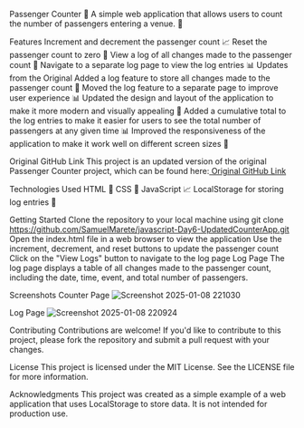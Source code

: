 Passenger Counter
🚂 A simple web application that allows users to count the number of passengers entering a venue. 🚂

Features
Increment and decrement the passenger count 📈
Reset the passenger count to zero 🔄
View a log of all changes made to the passenger count 📝
Navigate to a separate log page to view the log entries 📊
Updates from the Original
Added a log feature to store all changes made to the passenger count 📝
Moved the log feature to a separate page to improve user experience 📊
Updated the design and layout of the application to make it more modern and visually appealing 🎨
Added a cumulative total to the log entries to make it easier for users to see the total number of passengers at any given time 📊
Improved the responsiveness of the application to make it work well on different screen sizes 📱

Original GitHub Link
This project is an updated version of the original Passenger Counter project, which can be found here:[ Original GitHub Link
](https://github.com/SamuelMarete/Javascript-Day1.git)

Technologies Used
HTML 📄
CSS 🎨
JavaScript 📈
LocalStorage for storing log entries 📁

Getting Started
Clone the repository to your local machine using git clone https://github.com/SamuelMarete/javascript-Day6-UpdatedCounterApp.git
Open the index.html file in a web browser to view the application
Use the increment, decrement, and reset buttons to update the passenger count
Click on the "View Logs" button to navigate to the log page
Log Page
The log page displays a table of all changes made to the passenger count, including the date, time, event, and total number of passengers.

Screenshots
Counter Page
![Screenshot 2025-01-08 221030](https://github.com/user-attachments/assets/36975f69-a66f-4226-9294-3b2333cb3d81)


Log Page
![Screenshot 2025-01-08 220924](https://github.com/user-attachments/assets/9c29c40a-ebcc-4cf5-be1f-d7248e541210)


Contributing
Contributions are welcome! If you'd like to contribute to this project, please fork the repository and submit a pull request with your changes.

License
This project is licensed under the MIT License. See the LICENSE file for more information.

Acknowledgments
This project was created as a simple example of a web application that uses LocalStorage to store data. It is not intended for production use.
